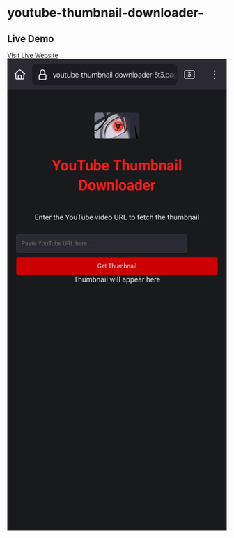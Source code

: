 # youtube-thumbnail-downloader-
## Live Demo
[Visit Live Website](https://youtube-thumbnail-downloader-5t3.pages.dev/)
<img src="https://github.com/codexart-lab/youtube-thumbnail-downloader-/blob/main/Youtube/Screenshot_2025-01-15-00-30-22-96_3aea4af51f236e4932235fdada7d1643.jpg" alt="image" width="1920" height="1080">
